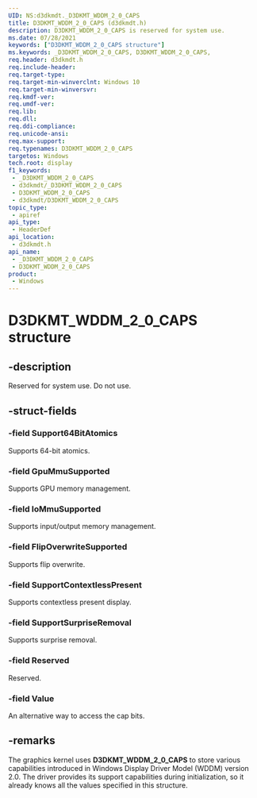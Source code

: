 ```yaml
---
UID: NS:d3dkmdt._D3DKMT_WDDM_2_0_CAPS
title: D3DKMT_WDDM_2_0_CAPS (d3dkmdt.h)
description: D3DKMT_WDDM_2_0_CAPS is reserved for system use.
ms.date: 07/28/2021
keywords: ["D3DKMT_WDDM_2_0_CAPS structure"]
ms.keywords: _D3DKMT_WDDM_2_0_CAPS, D3DKMT_WDDM_2_0_CAPS,
req.header: d3dkmdt.h
req.include-header: 
req.target-type: 
req.target-min-winverclnt: Windows 10
req.target-min-winversvr: 
req.kmdf-ver: 
req.umdf-ver: 
req.lib: 
req.dll: 
req.ddi-compliance: 
req.unicode-ansi: 
req.max-support: 
req.typenames: D3DKMT_WDDM_2_0_CAPS
targetos: Windows
tech.root: display
f1_keywords:
 - _D3DKMT_WDDM_2_0_CAPS
 - d3dkmdt/_D3DKMT_WDDM_2_0_CAPS
 - D3DKMT_WDDM_2_0_CAPS
 - d3dkmdt/D3DKMT_WDDM_2_0_CAPS
topic_type:
 - apiref
api_type:
 - HeaderDef
api_location:
 - d3dkmdt.h
api_name:
 - _D3DKMT_WDDM_2_0_CAPS
 - D3DKMT_WDDM_2_0_CAPS
product:
 - Windows
---
```


# D3DKMT_WDDM_2_0_CAPS structure

## -description

Reserved for system use. Do not use.

## -struct-fields

### -field Support64BitAtomics

Supports 64-bit atomics.

### -field GpuMmuSupported

Supports GPU memory management.

### -field IoMmuSupported

Supports input/output memory management.

### -field FlipOverwriteSupported

Supports flip overwrite.

### -field SupportContextlessPresent

Supports contextless present display.

### -field SupportSurpriseRemoval

Supports surprise removal.

### -field Reserved

Reserved.

### -field Value

An alternative way to access the cap bits.

## -remarks

The graphics kernel uses **D3DKMT_WDDM_2_0_CAPS** to store various capabilities introduced in Windows Display Driver Model (WDDM) version 2.0. The driver provides its support capabilities during initialization, so it already knows all the values specified in this structure.
